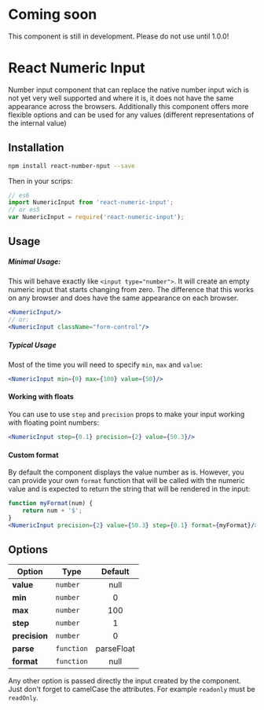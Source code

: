 # Coming soon
This component is still in development. Please do not use until 1.0.0!

# React Numeric Input

Number input component that can replace the native number input wich is not yet very well supported and where it is, it does not have the same appearance across the browsers. Additionally this component offers more flexible options and can be used for
any values (different representations of the internal value)

## Installation
```sh
npm install react-number-nput --save
```
Then in your scrips:
```js
// es6
import NumericInput from 'react-numeric-input';
// or es5
var NumericInput = require('react-numeric-input');
```

## Usage
##### Minimal Usage:
This will behave exactly like `<input type="number">`. It will create an empty numeric input that starts changing from zero. The difference that this works on any browser and does have the same appearance on each browser.
```jsx
<NumericInput/>
// or:
<NumericInput className="form-control"/>
```

##### Typical Usage
Most of the time you will need to specify `min`, `max` and `value`:
```jsx
<NumericInput min={0} max={100} value={50}/>
```

#### Working with floats
You can use to use `step` and `precision` props to make your input working with floating point numbers:
```jsx
<NumericInput step={0.1} precision={2} value={50.3}/>
```

#### Custom format
By default the component displays the value number as is. However, you can provide your own `format` function that will be called with the numeric value and is expected to return the string that will be rendered in the input:
```jsx
function myFormat(num) {
    return num + '$';
}
<NumericInput precision={2} value={50.3} step={0.1} format={myFormat}/>
```

## Options

Option       | Type     |Default
-------------|----------|:-------:
**value**    |`number`  |null
**min**      |`number`  |0
**max**      |`number`  |100
**step**     |`number`  |1
**precision**|`number`  |0
**parse**    |`function`|parseFloat
**format**   |`function`|null

Any other option is passed directly the input created by the component. Just don't forget to camelCase the attributes. For example `readonly` must be `readOnly`.
